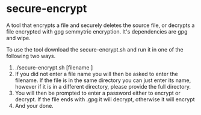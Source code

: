 # secure-encrypt
A tool that encrypts a file and securely deletes the source file, or decrypts a file encrypted with gpg semmytric encryption. It's dependencies are gpg and wipe.

To use the tool download the secure-encrypt.sh and run it in one of the following two ways.
1. ./secure-encrypt.sh [filename <optional>]
2. If you did not enter a file name you will then be asked to enter the filename. If the file is in the same directory you can just enter its name, however if it is in a different directory, please provide the full directory.
3. You will then be prompted to enter a password either to encrypt or decrypt. If the file ends with .gpg it will decrypt, otherwise it will encrypt
4. And your done.
